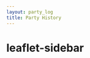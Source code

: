 ```yaml
---
layout: party_log
title: Party History
---
```


<div id="map"></div>

<div id="sidebar">
    <h1>leaflet-sidebar</h1>
</div>